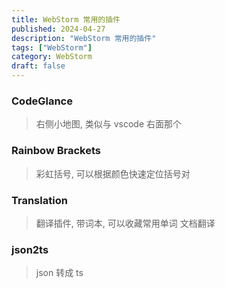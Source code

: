 ```yaml
---
title: WebStorm 常用的插件
published: 2024-04-27
description: "WebStorm 常用的插件"
tags: ["WebStorm"]
category: WebStorm
draft: false
---
```


### CodeGlance
> 右侧小地图, 类似与 vscode 右面那个

### Rainbow Brackets
> 彩虹括号, 可以根据颜色快速定位括号对

### Translation
> 翻译插件, 带词本, 可以收藏常用单词
> 文档翻译

### json2ts
> json 转成 ts
